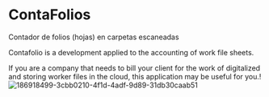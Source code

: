 # ContaFolios
Contador de folios (hojas) en carpetas escaneadas

Contafolio is a development applied to the accounting of work file sheets.

If you are a company that needs to bill your client for the work of digitalized and storing worker files in the cloud, this application may be useful for you.!
![186918499-3cbb0210-4f1d-4adf-9d89-31db30caab51](https://github.com/normanagudelo/ContaFolios/assets/63974062/771f235c-5a44-4e6d-ad88-7fd54dc895dd)
